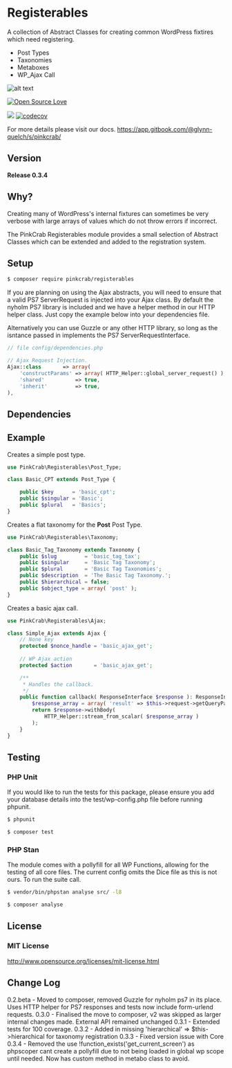 # Registerables

A collection of Abstract Classes for creating common WordPress fixtires which need registering.

* Post Types
* Taxonomies
* Metaboxes
* WP_Ajax Call

![alt text](https://img.shields.io/badge/Current_Version-0.3.4-yellow.svg?style=flat " ")

 
[![Open Source Love](https://badges.frapsoft.com/os/mit/mit.svg?v=102)](https://github.com/ellerbrock/open-source-badge/)

![](https://github.com/Pink-Crab/Module__Registerables/workflows/GitHub_CI/badge.svg " ")
[![codecov](https://codecov.io/gh/Pink-Crab/Module__Registerables/branch/master/graph/badge.svg?token=R3SB4WDL8Z)](https://codecov.io/gh/Pink-Crab/Module__Registerables)

For more details please visit our docs.
https://app.gitbook.com/@glynn-quelch/s/pinkcrab/

## Version ##

**Release 0.3.4**

## Why? ##

Creating many of WordPress's internal fixtures can sometimes be very verbose with large arrays of values which do not throw errors if incorrect. 

The PinkCrab Registerables module provides a small selection of Abstract Classes which can be extended and added to the registration system.  

## Setup ##

```bash 
$ composer require pinkcrab/registerables

``` 

If you are planning on using the Ajax abstracts, you will need to ensure that a valid PS7 ServerRequest is injected into your Ajax class. By default the nyholm PS7 library is included and we have a helper method in our HTTP helper class. Just copy the example below into your dependencies file.

Alternatively you can use Guzzle or any other HTTP library, so long as the isntance passed in implements the PS7 ServerRequestInterface.

```php
// file config/dependencies.php

// Ajax Request Injection.
Ajax::class       => array(
    'constructParams' => array( HTTP_Helper::global_server_request() ),
    'shared'          => true,
    'inherit'         => true,
),
```

## Dependencies ##

## Example ##

Creates a simple post type.

``` php
use PinkCrab\Registerables\Post_Type;

class Basic_CPT extends Post_Type {

	public $key      = 'basic_cpt';
	public $singular = 'Basic';
	public $plural   = 'Basics';
}
```

Creates a flat taxonomy for the **Post** Post Type.

``` php
use PinkCrab\Registerables\Taxonomy;

class Basic_Tag_Taxonomy extends Taxonomy {
	public $slug         = 'basic_tag_tax';
	public $singular     = 'Basic Tag Taxonomy';
	public $plural       = 'Basic Tag Taxonomies';
	public $description  = 'The Basic Tag Taxonomy.';
	public $hierarchical = false;
	public $object_type = array( 'post' );
}
```

Creates a basic ajax call.

``` php
use PinkCrab\Registerables\Ajax;

class Simple_Ajax extends Ajax {
	// None key
    protected $nonce_handle = 'basic_ajax_get';
	
    // WP Ajax action
    protected $action       = 'basic_ajax_get';

	/**
	 * Handles the callback.
	 */
	public function callback( ResponseInterface $response ): ResponseInterface {
		$response_array = array( 'result' => $this->request->getQueryParams()['ajax_get_data'] );
		return $response->withBody(
			HTTP_Helper::stream_from_scalar( $response_array )
		);
	}
}
```

## Testing ##

### PHP Unit ###

If you would like to run the tests for this package, please ensure you add your database details into the test/wp-config.php file before running phpunit.

``` bash
$ phpunit
```

```bash 
$ composer test

``` 

### PHP Stan ###

The module comes with a pollyfill for all WP Functions, allowing for the testing of all core files. The current config omits the Dice file as this is not ours. To run the suite call.
```bash 
$ vendor/bin/phpstan analyse src/ -l8 
```

```bash 
$ composer analyse
```

## License ##

### MIT License ###

http://www.opensource.org/licenses/mit-license.html  

## Change Log ##

0.2.beta - Moved to composer, removed Guzzle for nyholm ps7 in its place. Uses HTTP helper for PS7 responses and tests now include form-urlend requests.
0.3.0 - Finalised the move to composer, v2 was skipped as larger internal changes made. External API remained unchanged
0.3.1 - Extended tests for 100 coverage.
0.3.2 - Added in missing 'hierarchical' => $this->hierarchical for taxonomy registration
0.3.3 - Fixed version issue with Core
0.3.4 - Removed the use !function_exists('get_current_screen') as phpscoper cant create a pollyfill due to not being loaded in global wp scope until needed. Now has custom method in metabo class to avoid.
